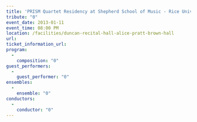 ```yaml
---
title: 'PRISM Quartet Residency at Shepherd School of Music - Rice University'
tribute: "0"
event_date: 2013-01-11
event_time: 08:00 PM
location: /facilities/duncan-recital-hall-alice-pratt-brown-hall
url: 
ticket_information_url: 
program: 
  -
    composition: "0"
guest_performers: 
  -
    guest_performer: "0"
ensembles: 
  -
    ensemble: "0"
conductors: 
  -
    conductor: "0"
---
```

